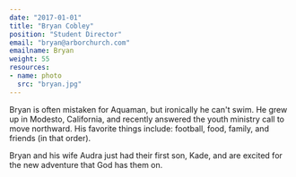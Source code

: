 ```yaml
---
date: "2017-01-01"
title: "Bryan Cobley"
position: "Student Director"
email: "bryan@arborchurch.com"
emailname: Bryan
weight: 55
resources:
- name: photo
  src: "bryan.jpg"
---
```


Bryan is often mistaken for Aquaman, but ironically he can't swim. He grew up in Modesto, California, and recently answered the youth ministry call to move northward. His favorite things include: football, food, family, and friends (in that order). 

Bryan and his wife Audra just had their first son, Kade, and are excited for the new adventure that God has them on. 

